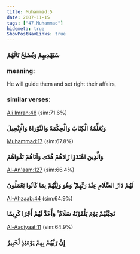 ```yaml
---
title: Muhammad:5
date: 2007-11-15
tags: ["47.Muhammad"]
hidemeta: true 
ShowPostNavLinks: true 
---
```

### سَيَهْدِيهِمْ وَيُصْلِحُ بَالَهُمْ
### meaning: 
He will guide them and set right their affairs,
### similar verses: 

[Ali Imran:48](/3/48) (sim:71.6%)

### وَيُعَلِّمُهُ الْكِتَابَ وَالْحِكْمَةَ وَالتَّوْرَاةَ وَالْإِنْجِيلَ

[Muhammad:17](/47/17) (sim:67.8%)

### وَالَّذِينَ اهْتَدَوْا زَادَهُمْ هُدًى وَآتَاهُمْ تَقْوَاهُمْ

[Al-An'aam:127](/6/127) (sim:66.4%)

### لَهُمْ دَارُ السَّلَامِ عِنْدَ رَبِّهِمْ ۖ وَهُوَ وَلِيُّهُمْ بِمَا كَانُوا يَعْمَلُونَ

[Al-Ahzaab:44](/33/44) (sim:64.9%)

### تَحِيَّتُهُمْ يَوْمَ يَلْقَوْنَهُ سَلَامٌ ۚ وَأَعَدَّ لَهُمْ أَجْرًا كَرِيمًا

[Al-Aadiyaat:11](/100/11) (sim:64.9%)

### إِنَّ رَبَّهُمْ بِهِمْ يَوْمَئِذٍ لَخَبِيرٌ
